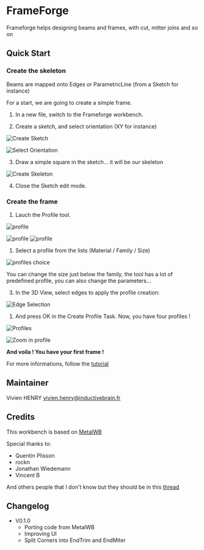 # FrameForge

Frameforge helps designing beams and frames, with cut, mitter joins and so on



## Quick Start


### Create the skeleton

Beams are mapped onto Edges or ParametricLine (from a Sketch for instance)

For a start, we are going to create a simple frame.

1. In a new file, switch to the Frameforge workbench.

2. Create a sketch, and select orientation (XY for instance)

![Create Sketch](docs/images/00-create-sketch.png)

![Select Orientation](docs/images/01-select-orientation.png)


3. Draw a simple square in the sketch... it will be our skeleton

![Create Skeleton](docs/images/02-create-frame-skeleton.png)

4. Close the Sketch edit mode.

### Create the frame

1. Lauch the Profile tool.

![profile](docs/images/10-profiles.png)

![profile](docs/images/10-profiles-task.png)
![profile](docs/images/10-profiles-task-2.png)

1. Select a profile from the lists (Material / Family / Size)

![profiles choice](docs/images/11-profiles-family.png)


You can change the size just below the family, the tool has a lot of predefined profile, you can also change the parameters...


3. In the 3D View, select edges to apply the profile creation:

![Edge Selection](docs/images/13-edge-selection.png)

1. And press OK in the Create Profile Task. Now, you have four profiles !

![Profiles](docs/images/14-profiles-done.png)

![Zoom in profile](docs/images/14-zoom-on-profiles.png)



**And voila ! You have your first frame !**


For more informations, follow the [tutorial](docs/tutorial.md)




## Maintainer

Vivien HENRY
vivien.henry@inductivebrain.fr


## Credits

This workbench is based on [MetalWB](https://framagit.org/Veloma/freecad_metal_workbench)

Special thanks to:

- Quentin Plisson
- rockn
- Jonathan Wiedemann
- Vincent B

And others people that I don't know but they should be in this [thread](https://forum.freecad.org/viewtopic.php?style=5&t=72389)


## Changelog

- V0.1.0
  - Porting code from MetalWB
  - Improving UI
  - Split Corners into EndTrim and EndMiter
